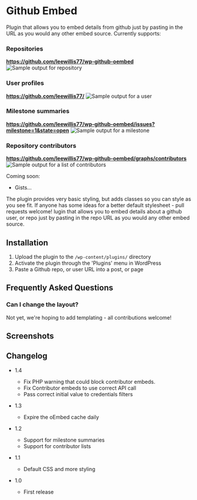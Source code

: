 # Github Embed

Plugin that allows you to embed details from github just by pasting in the URL as you would any other embed source. Currently supports:

### Repositories
__https://github.com/leewillis77/wp-github-oembed__
![Sample output for repository](https://raw.github.com/leewillis77/wp-github-oembed/master/screenshot-1.png)

### User profiles
__https://github.com/leewillis77/__
![Sample output for a user](https://raw.github.com/leewillis77/wp-github-oembed/master/screenshot-2.png)

### Milestone summaries
__https://github.com/leewillis77/wp-github-oembed/issues?milestone=1&state=open__
![Sample output for a milestone](https://raw.github.com/leewillis77/wp-github-oembed/master/screenshot-3.png)

### Repository contributors
__https://github.com/leewillis77/wp-github-oembed/graphs/contributors__
![Sample output for a list of contributors](https://raw.github.com/leewillis77/wp-github-oembed/master/screenshot-4.png)

Coming soon:

* Gists...

The plugin provides very basic styling, but adds classes so you can style as you see fit. If anyone has some ideas for a better default stylesheet - pull requests welcome!
lugin that allows you to embed details about a github user, or repo just by pasting in the repo URL as you would any other embed source.

## Installation

1. Upload the plugin to the `/wp-content/plugins/` directory
2. Activate the plugin through the 'Plugins' menu in WordPress
3. Paste a Github repo, or user URL into a post, or page

## Frequently Asked Questions

### Can I change the layout?
Not yet, we're hoping to add templating - all contributions welcome!

## Screenshots


## Changelog

- 1.4
   - Fix PHP warning that could block contributor embeds.
   - Fix Contributor embeds to use correct API call
   - Pass correct initial value to credentials filters

- 1.3
    - Expire the oEmbed cache daily

- 1.2
    - Support for milestone summaries
    - Support for contributor lists
- 1.1
    - Default CSS and more styling
- 1.0
	- First release

